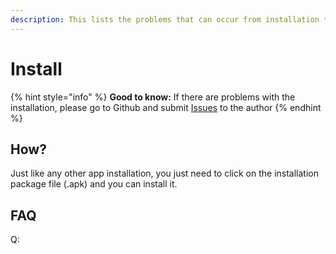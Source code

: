 ```yaml
---
description: This lists the problems that can occur from installation to startup.
---
```


# Install

{% hint style="info" %}
**Good to know:** If there are problems with the installation, please go to Github and submit [Issues](https://github.com/Tungstend/HMCL-PE/issues) to the author
{% endhint %}

## How?

Just like any other app installation, you just need to click on the installation package file (.apk) and you can install it.

## FAQ

Q:
